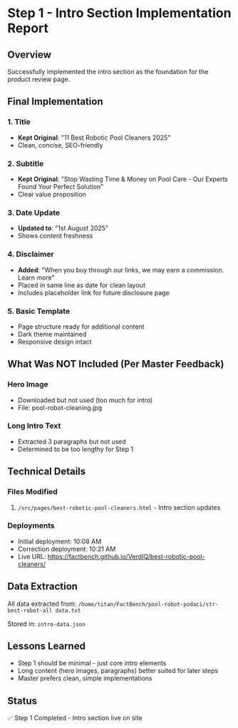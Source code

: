# Step 1 - Intro Section Implementation Report

## Overview
Successfully implemented the intro section as the foundation for the product review page.

## Final Implementation

### 1. Title
- **Kept Original**: "11 Best Robotic Pool Cleaners 2025"
- Clean, concise, SEO-friendly

### 2. Subtitle  
- **Kept Original**: "Stop Wasting Time & Money on Pool Care - Our Experts Found Your Perfect Solution"
- Clear value proposition

### 3. Date Update
- **Updated to**: "1st August 2025"
- Shows content freshness

### 4. Disclaimer
- **Added**: "When you buy through our links, we may earn a commission. Learn more"
- Placed in same line as date for clean layout
- Includes placeholder link for future disclosure page

### 5. Basic Template
- Page structure ready for additional content
- Dark theme maintained
- Responsive design intact

## What Was NOT Included (Per Master Feedback)

### Hero Image
- Downloaded but not used (too much for intro)
- File: pool-robot-cleaning.jpg

### Long Intro Text
- Extracted 3 paragraphs but not used
- Determined to be too lengthy for Step 1

## Technical Details

### Files Modified
1. `/src/pages/best-robotic-pool-cleaners.html` - Intro section updates

### Deployments
- Initial deployment: 10:08 AM
- Correction deployment: 10:21 AM
- Live URL: https://factbench.github.io/VerdIQ/best-robotic-pool-cleaners/

## Data Extraction
All data extracted from:
`/home/titan/FactBench/pool-robot-podaci/str-best-robot-all data.txt`

Stored in: `intro-data.json`

## Lessons Learned
- Step 1 should be minimal - just core intro elements
- Long content (hero images, paragraphs) better suited for later steps
- Master prefers clean, simple implementations

## Status
✅ Step 1 Completed - Intro section live on site